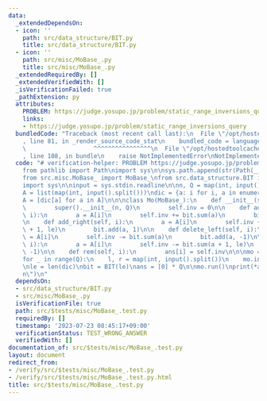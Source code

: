 ```yaml
---
data:
  _extendedDependsOn:
  - icon: ''
    path: src/data_structure/BIT.py
    title: src/data_structure/BIT.py
  - icon: ''
    path: src/misc/MoBase_.py
    title: src/misc/MoBase_.py
  _extendedRequiredBy: []
  _extendedVerifiedWith: []
  _isVerificationFailed: true
  _pathExtension: py
  attributes:
    PROBLEM: https://judge.yosupo.jp/problem/static_range_inversions_query
    links:
    - https://judge.yosupo.jp/problem/static_range_inversions_query
  bundledCode: "Traceback (most recent call last):\n  File \"/opt/hostedtoolcache/Python/3.11.4/x64/lib/python3.11/site-packages/onlinejudge_verify/documentation/build.py\"\
    , line 81, in _render_source_code_stat\n    bundled_code = language.bundle(\n\
    \                   ^^^^^^^^^^^^^^^^\n  File \"/opt/hostedtoolcache/Python/3.11.4/x64/lib/python3.11/site-packages/onlinejudge_verify/languages/python.py\"\
    , line 108, in bundle\n    raise NotImplementedError\nNotImplementedError\n"
  code: "# verification-helper: PROBLEM https://judge.yosupo.jp/problem/static_range_inversions_query\n\
    from pathlib import Path\nimport sys\n\nsys.path.append(str(Path(__file__).resolve().parent.parent.parent.parent))\n\
    from src.misc.MoBase_ import MoBase_\nfrom src.data_structure.BIT import BIT\n\
    import sys\n\ninput = sys.stdin.readline\n\nn, Q = map(int, input().split())\n\
    A = list(map(int, input().split()))\ndic = {a: i for i, a in enumerate(sorted(set(A)))}\n\
    A = [dic[a] for a in A]\n\n\nclass Mo(MoBase_):\n    def __init__(self, n, Q):\n\
    \        super().__init__(n, Q)\n        self.inv = 0\n\n    def add_left(self,\
    \ i):\n        a = A[i]\n        self.inv += bit.sum(a)\n        bit.add(a, 1)\n\
    \n    def add_right(self, i):\n        a = A[i]\n        self.inv += bit.sum(a\
    \ + 1, le)\n        bit.add(a, 1)\n\n    def delete_left(self, i):\n        a\
    \ = A[i]\n        self.inv -= bit.sum(a)\n        bit.add(a, -1)\n\n    def delete_right(self,\
    \ i):\n        a = A[i]\n        self.inv -= bit.sum(a + 1, le)\n        bit.add(a,\
    \ -1)\n\n    def rem(self, i):\n        ans[i] = self.inv\n\n\nmo = Mo(n, Q)\n\
    for _ in range(Q):\n    l, r = map(int, input().split())\n    mo.insert(l, r)\n\
    \nle = len(dic)\nbit = BIT(le)\nans = [0] * Q\n\nmo.run()\nprint(*ans, sep=\"\\\
    n\")\n"
  dependsOn:
  - src/data_structure/BIT.py
  - src/misc/MoBase_.py
  isVerificationFile: true
  path: src/$tests/misc/MoBase_.test.py
  requiredBy: []
  timestamp: '2023-07-23 08:45:17+09:00'
  verificationStatus: TEST_WRONG_ANSWER
  verifiedWith: []
documentation_of: src/$tests/misc/MoBase_.test.py
layout: document
redirect_from:
- /verify/src/$tests/misc/MoBase_.test.py
- /verify/src/$tests/misc/MoBase_.test.py.html
title: src/$tests/misc/MoBase_.test.py
---
```

